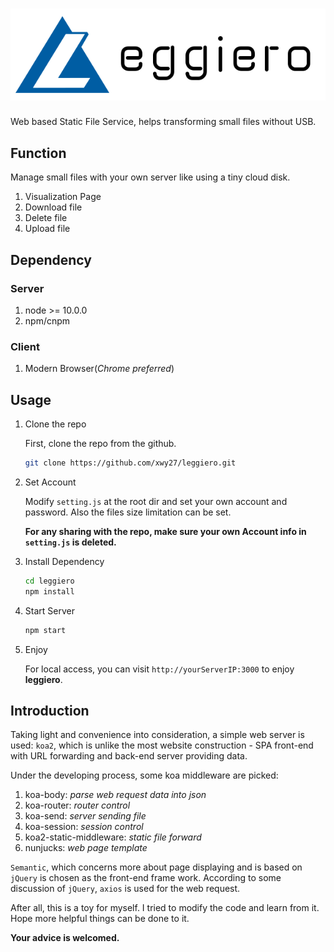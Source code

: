 # ![Leggiero](./static/image/logo.png)

Web based Static File Service, helps transforming small files without USB.

## Function

Manage small files with your own server like using a tiny cloud disk.

1. Visualization Page
1. Download file
1. Delete file
1. Upload file

## Dependency

### Server

1. node >= 10.0.0
2. npm/cnpm

### Client

1. Modern Browser(*Chrome preferred*)

## Usage

1. Clone the repo
   
   First, clone the repo from the github.
   ```bash
   git clone https://github.com/xwy27/leggiero.git
   ```
2. Set Account
   
    Modify `setting.js` at the root dir and set your own account and password.
    Also the files size limitation can be set. 

    **For any sharing with the repo, make sure your own Account info in `setting.js` is deleted.**
3. Install Dependency

    ```bash
    cd leggiero
    npm install
    ```
4. Start Server
  
    ```bash
    npm start
    ```
5. Enjoy

    For local access, you can visit `http://yourServerIP:3000` to enjoy **leggiero**.

## Introduction

Taking light and convenience into consideration, a simple web server is used: `koa2`, which is unlike the most website construction - SPA front-end with URL forwarding and back-end server providing data.

Under the developing process, some koa middleware are picked:

1. koa-body:  *parse web request data into json*
2. koa-router:  *router control*
3. koa-send:  *server sending file*
4. koa-session:  *session control*
5. koa2-static-middleware:  *static file forward*
6. nunjucks:  *web page template*

`Semantic`, which concerns more about page displaying and is based on `jQuery` is chosen as the front-end frame work. According to some discussion of `jQuery`, `axios` is used for the web request.

After all, this is a toy for myself. I tried to modify the code and learn from it. Hope more helpful things can be done to it. 

**Your advice is welcomed.**
